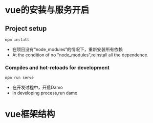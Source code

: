 # vue的安装与服务开启
## Project setup
```
npm install
```
* 在项目没有“node_modules”的情况下，重新安装所有依赖
* At the condition of no "node_modules",reinstall all the dependence.
### Compiles and hot-reloads for development
```
npm run serve
```
* 在开发过程中，开启Damo
* In developing process,run damo
# vue框架结构

